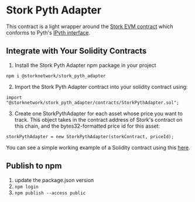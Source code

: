 # Stork Pyth Adapter
This contract is a light wrapper around the [Stork EVM contract](../evm) which conforms to Pyth's [IPyth interface](https://github.com/pyth-network/pyth-sdk-solidity/blob/main/IPyth.sol).


## Integrate with Your Solidity Contracts
1. Install the Stork Pyth Adapter npm package in your project
```
npm i @storknetwork/stork_pyth_adapter
```

2. Import the Stork Pyth Adapter contract into your solidity contract using:
```
import "@storknetwork/stork_pyth_adapter/contracts/StorkPythAdapter.sol";
```

3. Create one StorkPythAdapter for each asset whose price you want to track. This object takes in the contract address of Stork's contract on this chain, and the bytes32-formatted price id for this asset:
```
storkPythAdapter = new StorkPythAdapter(storkContract, priceId);
```

You can see a simple working example of a Solidity contract using this [here](../../examples/stork_pyth_adapter).


## Publish to npm
1. update the package.json version
2. `npm login`
3. `npm publish --access public`
